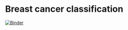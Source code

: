# Breast cancer classification
[![Binder](https://mybinder.org/badge_logo.svg)](https://mybinder.org/v2/gh/riyadhuddin/ai_ml_demo/62ac9d0?filepath=bccd.ipynb)
